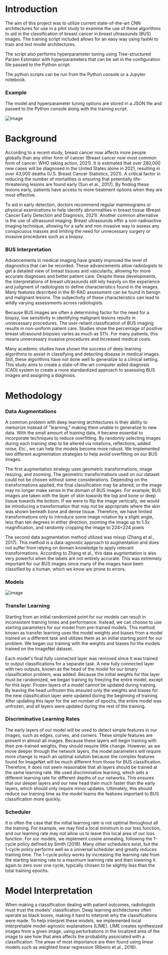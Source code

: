# Introduction
The aim of this project was to utilize current state-of-the-art CNN architectures for use in a pilot study to examine the use of these algorithms to aid in the classification of breast cancer in breast ultrasounds (BUS) images. The training script included allows for an easy way using fastAI to train and test model architectures.

The script also performs hyperparameter tuning using Tree-structured Parzen Estimator with hyperparameters that can be set in the configuration file passed to the Python script.

The python scripts can be run from the Python console or a Jupyter notebook. 

### Example 

The model and hyperparameter tuning options are stored in a JSON file and passed to the Python console along with the training script.

![image](https://user-images.githubusercontent.com/46795053/145736141-c80eac5c-38f1-47d8-8f82-b6636ceaa6bc.png)

# Background 
According to a recent study, breast cancer now affects more people globally than any 
other form of cancer (Breast cancer now most common form of cancer: WHO taking action, 
2021). It is estimated that over 280,000 new cases will be diagnosed in the United States alone in 
2021, resulting in over 43,000 deaths (U.S. Breast Cancer Statistics, 2021). A critical factor in 
reducing the number of mortalities is ensuring that potentially life-threatening lesions are found 
early (Sun et al., 2017). By finding these lesions early, patients have access to more treatment 
options when they are most effective.

To aid in early detection, doctors recommend regular mammograms or physical 
examinations to help identify abnormalities in breast tissue (Breast Cancer Early Detection and 
Diagnosis, 2021). Another common alternative is the use of ultrasound imaging. Breast 
ultrasounds offer a non-radioactive imaging technique, allowing for a safe and non-invasive way 
to assess any conspicuous masses and limiting the need for unnecessary surgery or invasive 
procedures such as a biopsy.

### BUS Interpretation
Advancements in medical imaging have greatly improved the level of diagnostics that 
can be recorded. These advancements allow radiologists to get a detailed view of breast tissues 
and vascularity, allowing for more accurate diagnoses and better patient care. Despite these 
developments, the interpretations of breast ultrasounds still rely heavily on the experience and 
judgment of radiologists to define characteristics found in the images. Many features described 
in the BI-RAD assessment can be found in benign and malignant lesions. The subjectivity of 
these characteristics can lead to wildly varying assessments across radiologists.

Because BUS images are often a determining factor for the need for a biopsy, low 
sensitivity in identifying malignant lesions results in unnecessary procedures. The user-reliant 
classification of BUS imaging results in non-uniform patient care. Studies show the percentage of positive breast ultrasound biopsies varies as 
much as 51%. For many patients, this means unnecessary invasive procedures and increased 
medical costs. 

Many academic studies have shown the success of deep learning algorithms to 
assist in classifying and detecting disease in medical images. Still, these algorithms have not 
done well to generalize to a clinical setting. This study aims to create a state-of-the-art computer aided diagnosis (CAD) system to create a more standardized approach to assessing BUS images and assigning a diagnosis.

# Methodology

### Data Augmentations

A common problem with deep learning architectures is their ability to memorize instead 
of "learning," making them unable to generalize to new data. With the small amount of training 
data, it became essential to incorporate techniques to reduce overfitting. By randomly selecting 
images during each training step to be altered via rotations, reflections, added noise, Etc., we can 
help the models become more robust. We implemented two different augmentation strategies to 
help avoid overfitting on our BUS images. 

The first augmentation strategy uses geometric transformations, image resizing, and 
zooming. The geometric transformations used on our dataset could not be chosen without some 
considerations. Depending on the transformations applied, the final classification may be altered, 
or the image may no longer make sense in the domain of BUS images. For example, BUS 
images are taken with the layer of skin towards the top and bone or deep tissue towards the 
bottom. If we were to flip the image vertically, we would be introducing a transformation that 
may not be appropriate where the skin was shown beneath bone and dense tissue. Therefore, we 
have limited transformations only to introduce some image rotation by a slight angle, less than 
ten degrees in either direction, zooming the image up to 1.5x magnification, and randomly 
cropping the image to 224×224 pixels

The second data augmentation method utilized was mixup (Zhang et al., 2017). This 
method is a data-agnostic approach to augmentation and does not suffer from relying on domain 
knowledge to apply relevant transformations. According to Zhang et al., this data augmentation 
is also very powerful when the labels are not entirely accurate. This was extremely important for 
our BUS images since many of the images have been classified by a human, which we know are 
prone to errors. 

### Models
![image](https://user-images.githubusercontent.com/46795053/152703177-3459d9ca-f3d8-46c5-8f63-7f9e197b95f9.png)

### Transfer Learning
Starting from an initial randomized point for our models can result in inconsistent 
training times and performance. Instead, we can choose to use starting parameters for our model 
from pre-trained models. This method known as transfer learning uses the model weights and 
biases from a model trained on a different task and utilizes them as an initial starting point for 
our problem. We began our training with the weights and biases for the models trained 
on the ImageNet dataset.

Each model's final fully connected layer was removed since it was trained to output 
classifications for a separate task. A new fully connected layer with two outputs, known as the 
head of the model for our binary classification problem, was added. Because the initial weights 
for this layer must be randomized, we began training by freezing the entire model, except for this 
layer. Frozen layers of a model cannot be updated during training. By leaving the head unfrozen 
this ensured only the weights and biases for the new classification layer were updated during the 
beginning of training. After updating this layer for the set number of epochs, the entire model 
was unfrozen, and all layers were updated during the rest of the training. 

### Discriminative Learning Rates
The early layers of our model will be used to detect simple features in our images, such 
as edges, curves, and corners. These simple features are present in almost all images. Because 
these layers will begin training with their pre-trained weights, they should require little change. 
However, as we move deeper through the network layers, the model parameters will require 
more change to reach an optimal solution because the complex features found for ImageNet will 
be much different from those for BUS classification. Therefore, it does not seem reasonable that 
all layers should be trained at the same learning rate. We used discriminative learning, which sets 
a different learning rate for different depths of our networks. This ensures that our deeper layers 
and our new head train much faster than the early layers, which should only require minor 
updates. Ultimately, this should reduce our training time as the model learns the features 
important to BUS classification more quickly. 

### Scheduler
It is often the case that the initial learning rate is not optimal throughout all the training. 
For example, we may find a local minimum in our loss function, and our learning rate may not 
allow us to leave this local area of our loss function. For our models, we implement cosine 
annealing, following the 1-cycle policy defined by Smith (2018). Many other schedulers exist, 
but the 1-cycle policy performs well as a universal scheduler and greatly reduces training time. 
The 1-cycle policy works by increasing the learning rate from the starting learning rate to a 
maximum learning rate and then lowering it again to zero over one cycle, typically chosen to be 
slightly less than the total training epochs.

# Model Interpretation
When making a classification dealing with patient outcomes, radiologists must trust the 
models' classification. Deep learning architectures often operate as black boxes, making it hard 
to interpret why the classifications were made. To help interpret these models, we implemented 
local interpretable model-agnostic explanations (LIME). LIME creates synthesized images from 
a given image, using perturbations in the localized area of the image to see how that area affects 
the probability associated with a classification. The areas of most importance are then found 
using linear models such as weighted linear regression (Ribeiro et al., 2016).

